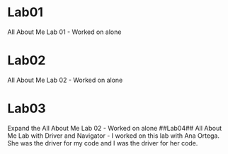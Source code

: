 # Lab01
All About Me Lab 01 - Worked on alone
# Lab02
All About Me Lab 02 - Worked on alone
# Lab03
Expand the All About Me Lab 02 - Worked on alone
##Lab04##
All About Me Lab with Driver and Navigator - I worked on this lab with Ana Ortega. She was the driver for my code and I was the driver for her code.
